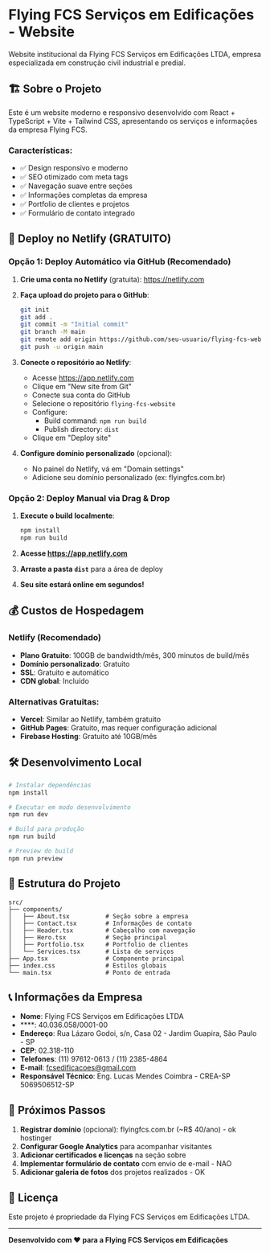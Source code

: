 # Flying FCS Serviços em Edificações - Website

Website institucional da Flying FCS Serviços em Edificações LTDA, empresa especializada em construção civil industrial e predial.

## 🏗️ Sobre o Projeto

Este é um website moderno e responsivo desenvolvido com React + TypeScript + Vite + Tailwind CSS, apresentando os serviços e informações da empresa Flying FCS.

### Características:
- ✅ Design responsivo e moderno
- ✅ SEO otimizado com meta tags
- ✅ Navegação suave entre seções
- ✅ Informações completas da empresa
- ✅ Portfolio de clientes e projetos
- ✅ Formulário de contato integrado

## 🚀 Deploy no Netlify (GRATUITO)

### Opção 1: Deploy Automático via GitHub (Recomendado)

1. **Crie uma conta no Netlify** (gratuita): https://netlify.com
2. **Faça upload do projeto para o GitHub**:
   ```bash
   git init
   git add .
   git commit -m "Initial commit"
   git branch -M main
   git remote add origin https://github.com/seu-usuario/flying-fcs-website.git
   git push -u origin main
   ```

3. **Conecte o repositório ao Netlify**:
   - Acesse https://app.netlify.com
   - Clique em "New site from Git"
   - Conecte sua conta do GitHub
   - Selecione o repositório `flying-fcs-website`
   - Configure:
     - Build command: `npm run build`
     - Publish directory: `dist`
   - Clique em "Deploy site"

4. **Configure domínio personalizado** (opcional):
   - No painel do Netlify, vá em "Domain settings"
   - Adicione seu domínio personalizado (ex: flyingfcs.com.br)

### Opção 2: Deploy Manual via Drag & Drop

1. **Execute o build localmente**:
   ```bash
   npm install
   npm run build
   ```

2. **Acesse https://app.netlify.com**
3. **Arraste a pasta `dist`** para a área de deploy
4. **Seu site estará online em segundos!**

## 💰 Custos de Hospedagem

### Netlify (Recomendado)
- **Plano Gratuito**: 100GB de bandwidth/mês, 300 minutos de build/mês
- **Domínio personalizado**: Gratuito
- **SSL**: Gratuito e automático
- **CDN global**: Incluído

### Alternativas Gratuitas:
- **Vercel**: Similar ao Netlify, também gratuito
- **GitHub Pages**: Gratuito, mas requer configuração adicional
- **Firebase Hosting**: Gratuito até 10GB/mês

## 🛠️ Desenvolvimento Local

```bash
# Instalar dependências
npm install

# Executar em modo desenvolvimento
npm run dev

# Build para produção
npm run build

# Preview do build
npm run preview
```

## 📁 Estrutura do Projeto

```
src/
├── components/
│   ├── About.tsx          # Seção sobre a empresa
│   ├── Contact.tsx        # Informações de contato
│   ├── Header.tsx         # Cabeçalho com navegação
│   ├── Hero.tsx           # Seção principal
│   ├── Portfolio.tsx      # Portfolio de clientes
│   └── Services.tsx       # Lista de serviços
├── App.tsx                # Componente principal
├── index.css              # Estilos globais
└── main.tsx               # Ponto de entrada
```

## 📞 Informações da Empresa

- **Nome**: Flying FCS Serviços em Edificações LTDA
- ****: 40.036.058/0001-00
- **Endereço**: Rua Lázaro Godoi, s/n, Casa 02 - Jardim Guapira, São Paulo - SP
- **CEP**: 02.318-110
- **Telefones**: (11) 97612-0613 / (11) 2385-4864
- **E-mail**: fcsedificacoes@gmail.com
- **Responsável Técnico**: Eng. Lucas Mendes Coimbra - CREA-SP 5069506512-SP

## 🎯 Próximos Passos

1. **Registrar domínio** (opcional): flyingfcs.com.br (~R$ 40/ano) - ok hostinger
2. **Configurar Google Analytics** para acompanhar visitantes
3. **Adicionar certificados e licenças** na seção sobre
4. **Implementar formulário de contato** com envio de e-mail - NAO
5. **Adicionar galeria de fotos** dos projetos realizados - OK

## 📝 Licença

Este projeto é propriedade da Flying FCS Serviços em Edificações LTDA.

---

**Desenvolvido com ❤️ para a Flying FCS Serviços em Edificações**
